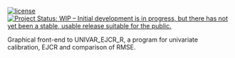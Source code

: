 
[![license](https://img.shields.io/badge/license-GPL--3.0-blue.svg)](https://choosealicense.com/)
[![Project Status: WIP – Initial development is in progress, but there has not yet been a stable, usable release suitable for the public.](https://www.repostatus.org/badges/latest/wip.svg)](https://www.repostatus.org/#wip)

Graphical front-end to UNIVAR_EJCR_R, a program for univariate calibration, EJCR and comparison of RMSE.
